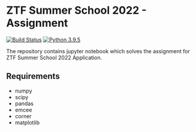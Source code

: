 # ZTF Summer School 2022 - Assignment #

[![Build Status](https://img.shields.io/badge/release-0.1-orange)](https://github.com/sPaMFouR/ZTFSummerSchoolAssignment)
[![Python 3.9.5](https://img.shields.io/badge/python-3.9.5-brightgreen.svg)](https://www.python.org/downloads/release/python-395/)

The repository contains jupyter notebook which solves the assignment for ZTF Summer School 2022 Application.

Requirements
-------
- numpy
- scipy
- pandas
- emcee
- corner
- matplotlib
